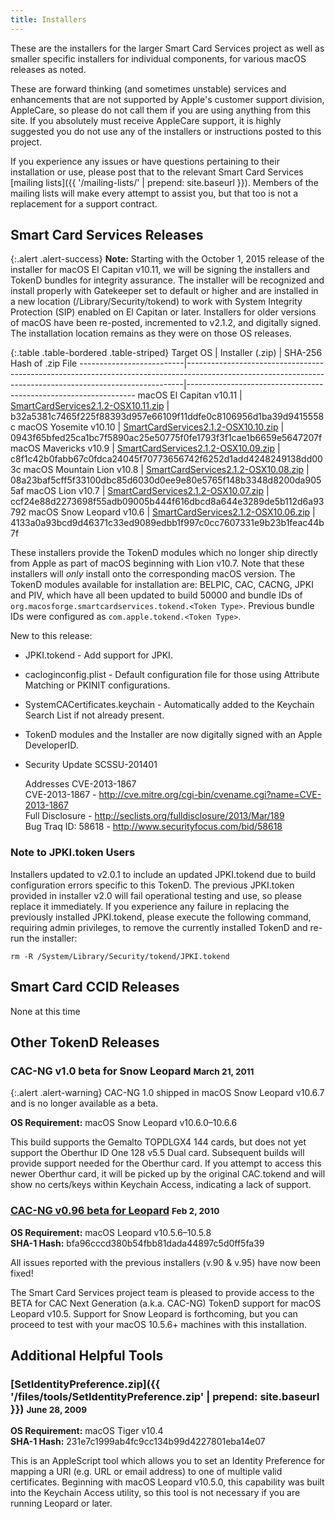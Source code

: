 ```yaml
---
title: Installers
---
```


These are the installers for the larger Smart Card Services project as well as smaller specific installers for individual components, for various macOS releases as noted.

These are forward thinking (and sometimes unstable) services and enhancements that are not supported by Apple's customer support division, AppleCare, so please do not call them if you are using anything from this site. If you absolutely must receive AppleCare support, it is highly suggested you do not use any of the installers or instructions posted to this project.

If you experience any issues or have questions pertaining to their installation or use, please post that to the relevant Smart Card Services [mailing lists]({{ '/mailing-lists/' | prepend: site.baseurl }}). Members of the mailing lists will make every attempt to assist you, but that too is not a replacement for a support contract.


## Smart Card Services Releases

{:.alert .alert-success}
**Note:** Starting with the October 1, 2015 release of the installer for macOS El Capitan v10.11, we will be signing the installers and TokenD bundles for integrity assurance. The installer will be recognized and install properly with Gatekeeper set to default or higher and are installed in a new location (/Library/Security/tokend) to work with System Integrity Protection (SIP) enabled on El Capitan or later. Installers for older versions of macOS have been re-posted, incremented to v2.1.2, and digitally signed. The installation location remains as they were on those OS releases.

{:.table .table-bordered .table-striped}
Target OS                 | Installer (.zip)                                                                                                                                          | SHA-256 Hash of .zip File
--------------------------|-----------------------------------------------------------------------------------------------------------------------------------------------------------|-----------------------------------------------------------------
macOS El Capitan v10.11   | [SmartCardServices2.1.2-OSX10.11.zip](https://github.com/smartcardservices/smartcardservices/releases/download/2.1.2/SmartCardServices2.1.2-OSX10.11.zip) | b32a5381c7465f225f88393d957e66109f11ddfe0c8106956d1ba39d9415558c
macOS Yosemite v10.10     | [SmartCardServices2.1.2-OSX10.10.zip](https://github.com/smartcardservices/smartcardservices/releases/download/2.1.2/SmartCardServices2.1.2-OSX10.10.zip) | 0943f65bfed25ca1bc7f5890ac25e50775f0fe1793f3f1cae1b6659e5647207f
macOS Mavericks v10.9     | [SmartCardServices2.1.2-OSX10.09.zip](https://github.com/smartcardservices/smartcardservices/releases/download/2.1.2/SmartCardServices2.1.2-OSX10.09.zip) | c8f1c42b0fabb67c0fdca24045f70773656742f6252d1add4248249138dd003c
macOS Mountain Lion v10.8 | [SmartCardServices2.1.2-OSX10.08.zip](https://github.com/smartcardservices/smartcardservices/releases/download/2.1.2/SmartCardServices2.1.2-OSX10.08.zip) | 08a23baf5cff5f33100dbc85d6030d0ee9e80e5765f148b3348d8200da9055af
macOS Lion v10.7          | [SmartCardServices2.1.2-OSX10.07.zip](https://github.com/smartcardservices/smartcardservices/releases/download/2.1.2/SmartCardServices2.1.2-OSX10.07.zip) | ccf24e88d2273698f55adb09005b444f616dbcd8a644e3289de5b112d6a93792
macOS Snow Leopard v10.6  | [SmartCardServices2.1.2-OSX10.06.zip](https://github.com/smartcardservices/smartcardservices/releases/download/2.1.2/SmartCardServices2.1.2-OSX10.06.zip) | 4133a0a93bcd9d46371c33ed9089edbb1f997c0cc7607331e9b23b1feac44b7f

These installers provide the TokenD modules which no longer ship directly from Apple as part of macOS beginning with Lion v10.7. Note that these installers will *only* install onto the corresponding macOS version. The TokenD modules available for installation are: BELPIC, CAC, CACNG, JPKI and PIV, which have all been updated to build 50000 and bundle IDs of `org.macosforge.smartcardservices.tokend.<Token Type>`. Previous bundle IDs were configured as `com.apple.tokend.<Token Type>`.

New to this release:

* JPKI.tokend - Add support for JPKI.
* cacloginconfig.plist - Default configuration file for those using Attribute Matching or PKINIT configurations.
* SystemCACertificates.keychain - Automatically added to the Keychain Search List if not already present.
* TokenD modules and the Installer are now digitally signed with an Apple DeveloperID.
* Security Update SCSSU-201401

    Addresses CVE-2013-1867  
    CVE-2013-1867 - <http://cve.mitre.org/cgi-bin/cvename.cgi?name=CVE-2013-1867>  
    Full Disclosure - <http://seclists.org/fulldisclosure/2013/Mar/189>  
    Bug Traq ID: 58618 - <http://www.securityfocus.com/bid/58618>

### Note to JPKI.token Users

Installers updated to v2.0.1 to include an updated JPKI.tokend due to build configuration errors specific to this TokenD. The previous JPKI.token provided in installer v2.0 will fail operational testing and use, so please replace it immediately. If you experience any failure in replacing the previously installed JPKI.tokend, please execute the following command, requiring admin privileges, to remove the currently installed TokenD and re-run the installer:

    rm -R /System/Library/Security/tokend/JPKI.tokend


## Smart Card CCID Releases

None at this time


## Other TokenD Releases

### CAC-NG v1.0 beta for Snow Leopard <small>March 21, 2011</small>

{:.alert .alert-warning}
CAC-NG 1.0 shipped in macOS Snow Leopard v10.6.7 and is no longer available as a beta.

**OS Requirement:** macOS Snow Leopard v10.6.0&ndash;10.6.6

This build supports the Gemalto TOPDLGX4 144 cards, but does not yet support the Oberthur ID One 128 v5.5 Dual card. Subsequent builds will provide support needed for the Oberthur card. If you attempt to access this newer Oberthur card, it will be picked up by the original CAC.tokend and will show no certs/keys within Keychain Access, indicating a lack of support.

### [CAC-NG v0.96 beta for Leopard](https://github.com/smartcardservices/smartcardservices/releases/download/2.1.2/CAC-NG-v0.96-beta-leo.zip) <small>Feb 2, 2010</small>

**OS Requirement:** macOS Leopard v10.5.6&ndash;10.5.8  
**SHA-1 Hash:** bfa96cccd380b54fbb81dada44897c5d0ff5fa39

All issues reported with the previous installers (v.90 & v.95) have now been fixed!

The Smart Card Services project team is pleased to provide access to the BETA for CAC Next Generation (a.k.a. CAC-NG) TokenD support for macOS Leopard v10.5. Support for Snow Leopard is forthcoming, but you can proceed to test with your macOS 10.5.6+ machines with this installation.


## Additional Helpful Tools

### [SetIdentityPreference.zip]({{ '/files/tools/SetIdentityPreference.zip' | prepend: site.baseurl }}) <small>June 28, 2009</small>

**OS Requirement:** macOS Tiger v10.4  
**SHA-1 Hash:** 231e7c1999ab4fc9cc134b99d4227801eba14e07

This is an AppleScript tool which allows you to set an Identity Preference for mapping a URI (e.g. URL or email address) to one of multiple valid certificates. Beginning with macOS Leopard v10.5.0, this capability was built into the Keychain Access utility, so this tool is not necessary if you are running Leopard or later.
